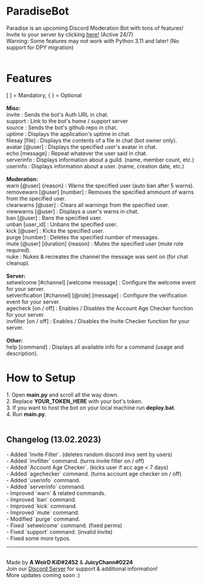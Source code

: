 # ParadiseBot
Paradise is an upcoming Discord Moderation Bot with tons of features!<br>
Invite to your server by clicking <a href="https://discord.com/oauth2/authorize?client_id=1050774601287860357&scope=bot+applications.commands&permissions=2199023255551">here!</a> (Active 24/7)<br>
Warning: Some features may not work with Python 3.11 and later! (No support for DPY migration)
<br><br>
<h1>Features</h1>
[ ] = Mandatory, { } = Optional<br>
<br>
<b>Misc:</b><br>
invite : Sends the bot's Auth URL in chat.<br>
support : Link to the bot's home / support server<br>
source : Sends the bot's github repo in chat.<br>
uptime : Displays the application's uptime in chat.<br>
filesay [file] : Displays the contents of a file in chat (bot owner only).<br>
avatar [@user] : Displays the specified user's avatar in chat.<br>
echo [message] : Repeat whatever the user said in chat.<br>
serverinfo : Displays information about a guild. (name, member count, etc.)<br>
userinfo : Displays information about a user. (name, creation date, etc.)<br>
<br>
<b>Moderation:</b><br>
warn [@user] {reason} : Warns the specified user (auto ban after 5 warns).<br>
removewarn [@user] [number] : Removes the specified ammount of warns from the specified user.<br>
clearwarns [@user] : Clears all warnings from the specified user.<br>
viewwarns [@user] : Displays a user's warns in chat.<br>
ban [@user] : Bans the specified user.<br>
unban [user_id] : Unbans the specified user.<br>
kick [@user] : Kicks the specified user.<br>
purge [number] : Deletes the specified number of messages.<br>
mute [@user] [duration] {reason} : Mutes the specified user (mute role required).<br>
nuke : Nukes & recreates the channel the message was sent on (for chat cleanup).<br>
<br>
<b>Server:</b><br>
setwelcome [#channel] [welcome message] : Configure the welcome event for your server.<br>
setverification [#channel] [@role] [message] : Configure the verification event for your server.<br>
agecheck [on / off] : Enables / Disables the Account Age Checker function for your server.<br>
invfilter [on / off] : Enables / Disables the Invite Checker function for your server.<br>
<br>
<b>Other:</b><br>
help [command] : Displays all available info for a command (usage and description).
<br>
<h1>How to Setup</h1>
1. Open <b>main.py</b> and scroll all the way down.<br>
2. Replace <b>YOUR_TOKEN_HERE</b> with your bot's token.<br>
3. If you want to host the bot on your local machine run <b>deploy.bat</b>.<br>
4. Run <b>main.py</b>.<br>
<br>
<h2>Changelog (13.02.2023)</h2>
- Added `Invite Filter`. (deletes random discord invs sent by users)<br>
- Added `invfilter` command. (turns invite filter on / off)<br>
- Added `Account Age Checker`. (kicks user if acc age < 7 days)<br>
- Added `agechecker` command. (turns account age checker on / off)<br>
- Added `userinfo` command.<br>
- Added `serverinfo` command.<br>
- Improved `warn` & related commands.<br>
- Improved `ban` command.<br>
- Improved `kick` command.<br>
- Improved `mute` command.<br>
- Modified `purge` command.<br>
- Fixed `setwelcome` command. (fixed perms)<br>
- Fixed `support` command. (invalid invite)<br>
- Fixed some more typos.<br>
<hr>
<br>
Made by <b>A WeirD KiD#2452</b> & <b>JuicyChann#0224</b><br>
Join our <a href="https://discord.gg/KYRGHm3Ccy">Discord Server</a> for support & additional information!<br>
More updates coming soon :)
